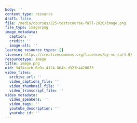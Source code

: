 ```yaml
---
body: ''
content_type: resource
draft: false
file: /media/courses/225-testscourse-fall-2020/image.png
file_type: image/png
image_metadata:
  caption: ''
  credit: ''
  image-alt: ''
learning_resource_types: []
license: https://creativecommons.org/licenses/by-nc-sa/4.0/
resourcetype: Image
title: image.png
uid: 9474cacb-6e9a-4124-864b-d321b4420033
video_files:
  archive_url: ''
  video_captions_file: ''
  video_thumbnail_file: ''
  video_transcript_file: ''
video_metadata:
  video_speakers: ''
  video_tags: ''
  youtube_description: ''
  youtube_id: ''
---
```

